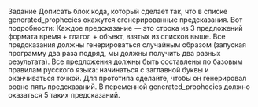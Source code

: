 Задание
Дописать блок кода, который сделает так, что в списке generated_prophecies окажутся сгенерированные предсказания. Вот подробности:
Каждое предсказание — это строка из 3 предложений формата время + глагол + объект, взятых из списков выше.
Все предсказания должны генерироваться случайным образом (запуская программу два раза подряд, мы должны получить два разных результата).
Все предложения должны быть составлены по базовым правилам русского языка: начинаться с заглавной буквы и оканчиваться точкой.
Для прототипа сделайте, чтобы он генерировал ровно пять предсказаний.
В переменной generated_prophecies должно оказаться 5 таких предсказаний.
